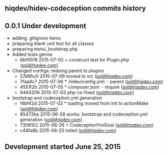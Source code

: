 hiqdev/hidev-codeception commits history
----------------------------------------

## 0.0.1 Under development

- adding .gitignore items
- preparing blank unit test for all classes
- preparing tests/_bootstrap.php
- Added tests germs
    - 6bf0019 2015-07-02 + construct test for Plugin.php (sol@hiqdev.com)
- Changed configs: redoing parent to plugins
    - 57d95c0 2015-07-09 moved to src (sol@hiqdev.com)
    - 7faa8c7 2015-07-06 * .hidev/config.yml: - parent (sol@hiqdev.com)
    - 4551f2b 2015-07-05 * composer.json: - require (sol@hiqdev.com)
    - 6484209 2015-07-03 php-cs-fixed (sol@hiqdev.com)
- bootstrap and codeception.yml generation
    - f4bf42d 2015-07-02 * loading moved from init to actionMake (sol@hiqdev.com)
    - 85472ba 2015-06-28 works: bootstrap and codeception.yml generation (sol@hiqdev.com)
    - 7308152 2015-06-26 + CodeceptionYmlGoal (sol@hiqdev.com)
    - c44fa8b 2015-06-25 inited (sol@hiqdev.com)

## Development started June 25, 2015

